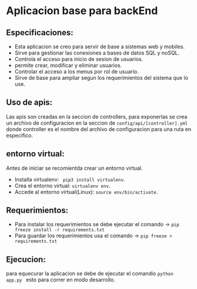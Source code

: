 # Aplicacion base para backEnd

## Especificaciones:

- Esta aplicacion se creo para servir de base a sistemas web y mobiles.
- Sirve para gestionar las conexiones a bases de datos SQL y noSQL.
- Controla el acceso para inicio de sesion de usuarios.
- permite crear, modificar y eliminar usuarios.
- Controlar el acceso a los menus por rol de usuario.
- Sirve de base para ampliar segun los requerimientos del sistema que lo use.

## Uso de apis:

Las apis son creadas en la seccion de controllers, para exponerlas se crea un archivo de configuracion en la seccion de ``config/api/[controller].yml`` donde controller es el nombre del archivo de configuracion para una ruta en especifico. 

## entorno virtual:
Antes de iniciar se recomientda crear un entorno virtual.
- Installa virtualenv: ``` pip3 install virtualenv```.
- Crea el entorno virtual: ```virtualenv env```.
- Accede al entorno virtual(Linux): ```source env/bin/activate```.


## Requerimientos:
- Para instalar los requerimientos se debe ejecutar el comando -> ``pip freeze install -r requirements.txt``
- Para guardar los requerimientos usa el comando ->  ``pip freeze > requirements.txt`` 

## Ejecucion:

para equecurar la aplicacion se debe de ejecutar el comandio  ``python app.py `` esto para correr en modo desarrollo.
